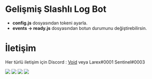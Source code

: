 # Gelişmiş Slashlı Log Bot

- **config.js** dosyasından tokeni ayarla.
- **events -> ready.js** dosyasından botun durumunu değiştirebilirsin.

# İletişim

Her türlü iletişim için Discord : [Void](https://discord.gg/dcbot) veya Larex#0001 Sentinel#0003


![](https://img.shields.io/github/stars/larexq/slash-log) ![](https://img.shields.io/github/forks/larexq/slash-log) ![](https://img.shields.io/github/v/tag/larexq/slash-log) ![](https://img.shields.io/github/issues/larexq/slash-log)
